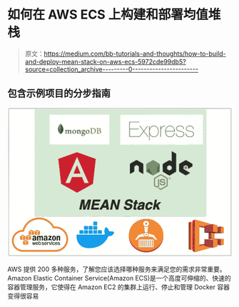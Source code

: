 # 如何在 AWS ECS 上构建和部署均值堆栈

> 原文：<https://medium.com/bb-tutorials-and-thoughts/how-to-build-and-deploy-mean-stack-on-aws-ecs-5972cde99db5?source=collection_archive---------0----------------------->

## 包含示例项目的分步指南

![](img/4c2426e2dac1f7203f169c714b88c4cc.png)

AWS 提供 200 多种服务，了解您应该选择哪种服务来满足您的需求非常重要。Amazon Elastic Container Service(Amazon ECS)是一个高度可伸缩的、快速的容器管理服务，它使得在 Amazon EC2 的集群上运行、停止和管理 Docker 容器变得很容易